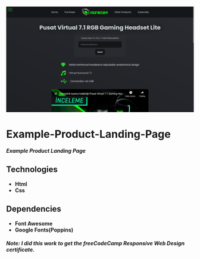 ![example_product_landing_page_1366x768_poster](./git-images/example_product_landing_page_1366x768_poster.png)

# Example-Product-Landing-Page

**_Example Product Landing Page_**

## Technologies

-   **Html**
-   **Css**

## Dependencies

-   **Font Awesome**
-   **Google Fonts(Poppins)**

#### _Note:_ _I did this work to get the freeCodeCamp Responsive Web Design certificate._
